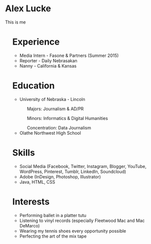 <!DOCTYPE html>
<html>
	<head>
        <style>
            div{
                border-radius: 5px;
                height: 5px;
                width: 10px;
                background-color: #ffffff;
                }
            #header{
                position: fixed;
                z-index: 1;
                    }
            .left{
                float:left;
                }
            .right{
                float:right;
                }
            #footer{
                clear:both;
                    }
        </style>
		<title>Alex Lucke</title>
	</head>
	<body>
	<h1>Alex Lucke</h1>
	<p>This is me</p>
	<ul>
	    <h1>Experience</h1>
	        <ul>
	            <li>Media Intern -     Fasone & Partners (Summer 2015)</li>
	            <li>Reporter - Daily Nebrasakan</li>
	            <li>Nanny - California & Kansas</li>
	      </ul>
    	<h1>Education</h1>
    	    <ul>
    	        <li>University of Nebraska - Lincoln</li>
    	            <ul>Majors: Journalism & AD/PR</ul>
    	            <ul>Minors: Informatics & Digital Humanities </ul>
    	            <ul>Concentration: Data Journalism</ul>
    	            <li>Olathe Northwest High School</li>
    	    </ul>
	    <h1>Skills</h1>
	    <ul>
	        <li>Social	Media	(Facebook,	Twitter,	Instagram,	Blogger,	YouTube,	WordPress,	Pinterest,	
Tumblr,	LinkedIn,	Soundcloud)</li>
            <li>Adobe	(InDesign,	Photoshop,	Illustrator)</li>
            <li>Java,	HTML,	CSS</li>
	    </ul>
	<h1>Interests</h1>
	<ul>
	    <li>Performing	ballet	in	a	platter	tutu</li>
<li>Listening	to	vinyl	records	(especially	Fleetwood	Mac	and	Mac	DeMarco)</li>
<li>Wearing	my	tennis	shoes	every	opportunity	possible</li>
<li>Perfecting	the	art	of	the	mix	tape</li>
	</ul>
	</ul>
	</body>
</html>
